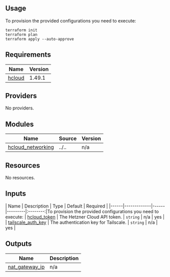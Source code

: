 ## Usage
To provision the provided configurations you need to execute:
```
terraform init
terraform plan
terraform apply --auto-approve
```

## Requirements

| Name | Version |
|------|---------|
| <a name="requirement_hcloud"></a> [hcloud](#requirement\_hcloud) | 1.49.1 |

## Providers

No providers.

## Modules

| Name | Source | Version |
|------|--------|---------|
| <a name="module_hcloud_networking"></a> [hcloud\_networking](#module\_hcloud\_networking) | ../.. | n/a |

## Resources

No resources.

## Inputs

| Name | Description | Type | Default | Required |
|------|-------------|------|---------|:--------:|To provision the provided configurations you need to execute:
| <a name="input_hcloud_token"></a> [hcloud\_token](#input\_hcloud\_token) | The Hetzner Cloud API token. | `string` | n/a | yes |
| <a name="input_tailscale_auth_key"></a> [tailscale\_auth\_key](#input\_tailscale\_auth\_key) | The authentication key for Tailscale. | `string` | n/a | yes |

## Outputs

| Name | Description |
|------|-------------|
| <a name="output_nat_gateway_ip"></a> [nat\_gateway\_ip](#output\_nat\_gateway\_ip) | n/a |
